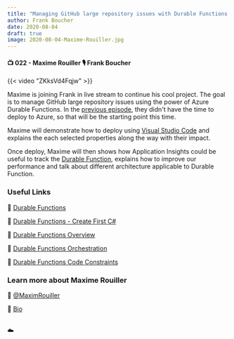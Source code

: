 ```yaml
---
title: "Managing GitHub large repository issues with Durable Functions - Part 2"
author: Frank Boucher
date: 2020-08-04
draft: true
image: 2020-08-04-Maxime-Rouiller.jpg
---
```


#### 📺 022 - Maxime Rouiller 🎙️ Frank Boucher

<!--more-->

{{< video "ZKksVd4Fqjw" >}}

Maxime is joining Frank in live stream to continue his cool project. The goal is to manage GitHub large repository issues using the power of Azure Durable Functions. In the [previous episode](https://blog.allaroundazure.com/post/2020-06-30-lets-play-with-the-azure-durable-functions/), they didn't have the time to deploy to Azure, so that will be the starting point this time.

Maxime will demonstrate how to deploy using [Visual Studio Code](https://code.visualstudio.com/?WT.mc_id=allaroundazure-blog-marouill) and explains the each selected properties along the way with their impact. 

Once deploy, Maxime will then shows how Application Insights could be useful to track the [Durable Function](https://docs.microsoft.com/azure/azure-functions/durable/durable-functions-types-features-overview?WT.mc_id=allaroundazure-blog-marouill), explains how to improve our performance and talk about different architecture applicable to Durable Function.


### Useful Links

🔗 [Durable Functions](https://docs.microsoft.com/azure/azure-functions/durable/durable-functions-overview?tabs=csharp&WT.mc_id=allaroundazure-blog-marouill)

🔗 [Durable Functions - Create First C#](https://docs.microsoft.com/azure/azure-functions/durable/durable-functions-create-first-csharp?pivots=code-editor-vscode&WT.mc_id=allaroundazure-blog-marouill)

🔗 [Durable Functions Overview](https://docs.microsoft.com/azure/azure-functions/durable/durable-functions-types-features-overview?WT.mc_id=allaroundazure-blog-marouill)

🔗 [Durable Functions Orchestration](https://docs.microsoft.com/azure/azure-functions/durable/durable-functions-orchestrations?WT.mc_id=allaroundazure-blog-marouill)

🔗 [Durable Functions Code Constraints](https://docs.microsoft.com/azure/azure-functions/durable/durable-functions-code-constraints?WT.mc_id=allaroundazure-blog-marouill)


### Learn more about Maxime Rouiller

🔗 [@MaximRouiller](https://twitter.com/maximrouiller)

🔗 [Bio](https://developer.microsoft.com/en-us/advocates/maxime-rouiller)

<br />
☁️
